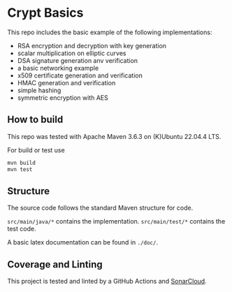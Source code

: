 # Crypt Basics

This repo includes the basic example of the following implementations:
 * RSA encryption and decryption with key generation
 * scalar multiplication on elliptic curves
 * DSA signature generation anv verification
 * a basic networking example
 * x509 certificate generation and verification
 * HMAC generation and verification
 * simple hashing
 * symmetric encryption with AES

## How to build

This repo was tested with Apache Maven 3.6.3 on (K)Ubuntu 22.04.4 LTS.

For build or test use

```sh
mvn build
mvn test
```

## Structure

The source code follows the standard Maven structure for code.

`src/main/java/*` contains the implementation.
`src/main/test/*` contains the test code.

A basic latex documentation can be found in `./doc/`.

## Coverage and Linting

This project is tested and linted by a GitHub Actions and [SonarCloud](https://sonarcloud.io/project/overview?id=Herschdorfer_crypt-basics).